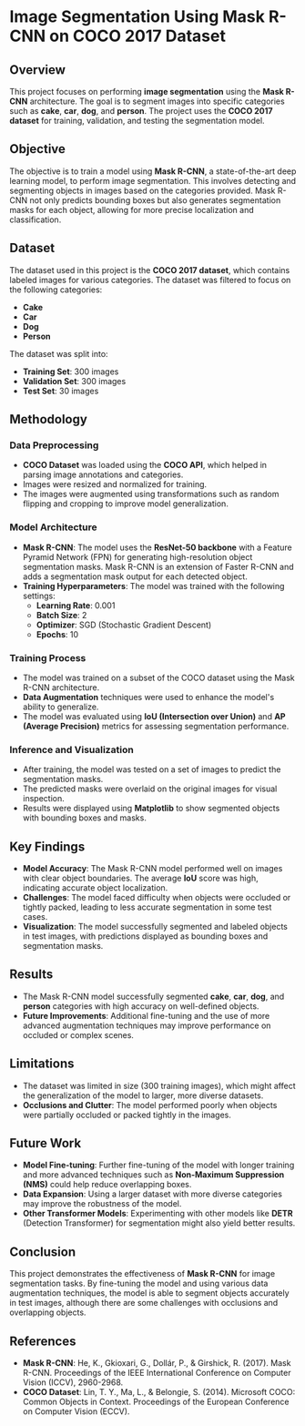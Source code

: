 # Image Segmentation Using Mask R-CNN on COCO 2017 Dataset

## Overview
This project focuses on performing **image segmentation** using the **Mask R-CNN** architecture. The goal is to segment images into specific categories such as **cake**, **car**, **dog**, and **person**. The project uses the **COCO 2017 dataset** for training, validation, and testing the segmentation model.

## Objective
The objective is to train a model using **Mask R-CNN**, a state-of-the-art deep learning model, to perform image segmentation. This involves detecting and segmenting objects in images based on the categories provided. Mask R-CNN not only predicts bounding boxes but also generates segmentation masks for each object, allowing for more precise localization and classification.

## Dataset
The dataset used in this project is the **COCO 2017 dataset**, which contains labeled images for various categories. The dataset was filtered to focus on the following categories:
- **Cake**
- **Car**
- **Dog**
- **Person**

The dataset was split into:
- **Training Set**: 300 images
- **Validation Set**: 300 images
- **Test Set**: 30 images

## Methodology

### Data Preprocessing
- **COCO Dataset** was loaded using the **COCO API**, which helped in parsing image annotations and categories.
- Images were resized and normalized for training.
- The images were augmented using transformations such as random flipping and cropping to improve model generalization.

### Model Architecture
- **Mask R-CNN**: The model uses the **ResNet-50 backbone** with a Feature Pyramid Network (FPN) for generating high-resolution object segmentation masks. Mask R-CNN is an extension of Faster R-CNN and adds a segmentation mask output for each detected object.
- **Training Hyperparameters**: The model was trained with the following settings:
  - **Learning Rate**: 0.001
  - **Batch Size**: 2
  - **Optimizer**: SGD (Stochastic Gradient Descent)
  - **Epochs**: 10

### Training Process
- The model was trained on a subset of the COCO dataset using the Mask R-CNN architecture.
- **Data Augmentation** techniques were used to enhance the model's ability to generalize.
- The model was evaluated using **IoU (Intersection over Union)** and **AP (Average Precision)** metrics for assessing segmentation performance.

### Inference and Visualization
- After training, the model was tested on a set of images to predict the segmentation masks.
- The predicted masks were overlaid on the original images for visual inspection.
- Results were displayed using **Matplotlib** to show segmented objects with bounding boxes and masks.

## Key Findings

- **Model Accuracy**: The Mask R-CNN model performed well on images with clear object boundaries. The average **IoU** score was high, indicating accurate object localization.
- **Challenges**: The model faced difficulty when objects were occluded or tightly packed, leading to less accurate segmentation in some test cases.
- **Visualization**: The model successfully segmented and labeled objects in test images, with predictions displayed as bounding boxes and segmentation masks.

## Results
- The Mask R-CNN model successfully segmented **cake**, **car**, **dog**, and **person** categories with high accuracy on well-defined objects.
- **Future Improvements**: Additional fine-tuning and the use of more advanced augmentation techniques may improve performance on occluded or complex scenes.

## Limitations
- The dataset was limited in size (300 training images), which might affect the generalization of the model to larger, more diverse datasets.
- **Occlusions and Clutter**: The model performed poorly when objects were partially occluded or packed tightly in the images.

## Future Work
- **Model Fine-tuning**: Further fine-tuning of the model with longer training and more advanced techniques such as **Non-Maximum Suppression (NMS)** could help reduce overlapping boxes.
- **Data Expansion**: Using a larger dataset with more diverse categories may improve the robustness of the model.
- **Other Transformer Models**: Experimenting with other models like **DETR** (Detection Transformer) for segmentation might also yield better results.

## Conclusion
This project demonstrates the effectiveness of **Mask R-CNN** for image segmentation tasks. By fine-tuning the model and using various data augmentation techniques, the model is able to segment objects accurately in test images, although there are some challenges with occlusions and overlapping objects.

## References
- **Mask R-CNN**: He, K., Gkioxari, G., Dollár, P., & Girshick, R. (2017). Mask R-CNN. Proceedings of the IEEE International Conference on Computer Vision (ICCV), 2960-2968.
- **COCO Dataset**: Lin, T. Y., Ma, L., & Belongie, S. (2014). Microsoft COCO: Common Objects in Context. Proceedings of the European Conference on Computer Vision (ECCV).
